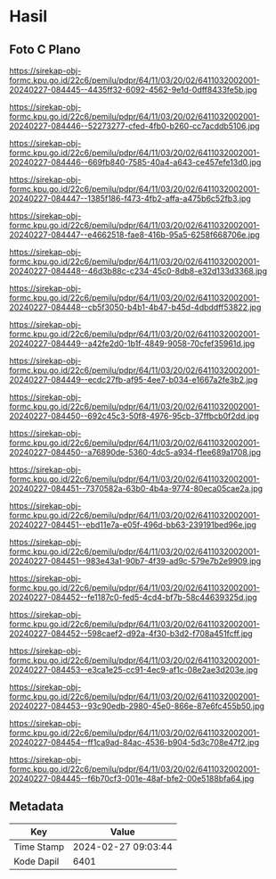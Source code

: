 # Hasil

## Foto C Plano

https://sirekap-obj-formc.kpu.go.id/22c6/pemilu/pdpr/64/11/03/20/02/6411032002001-20240227-084445--4435ff32-6092-4562-9e1d-0dff8433fe5b.jpg

https://sirekap-obj-formc.kpu.go.id/22c6/pemilu/pdpr/64/11/03/20/02/6411032002001-20240227-084446--52273277-cfed-4fb0-b260-cc7acddb5106.jpg

https://sirekap-obj-formc.kpu.go.id/22c6/pemilu/pdpr/64/11/03/20/02/6411032002001-20240227-084446--669fb840-7585-40a4-a643-ce457efe13d0.jpg

https://sirekap-obj-formc.kpu.go.id/22c6/pemilu/pdpr/64/11/03/20/02/6411032002001-20240227-084447--1385f186-f473-4fb2-affa-a475b6c52fb3.jpg

https://sirekap-obj-formc.kpu.go.id/22c6/pemilu/pdpr/64/11/03/20/02/6411032002001-20240227-084447--e4662518-fae8-416b-95a5-6258f668706e.jpg

https://sirekap-obj-formc.kpu.go.id/22c6/pemilu/pdpr/64/11/03/20/02/6411032002001-20240227-084448--46d3b88c-c234-45c0-8db8-e32d133d3368.jpg

https://sirekap-obj-formc.kpu.go.id/22c6/pemilu/pdpr/64/11/03/20/02/6411032002001-20240227-084448--cb5f3050-b4b1-4b47-b45d-4dbddff53822.jpg

https://sirekap-obj-formc.kpu.go.id/22c6/pemilu/pdpr/64/11/03/20/02/6411032002001-20240227-084449--a42fe2d0-1b1f-4849-9058-70cfef35961d.jpg

https://sirekap-obj-formc.kpu.go.id/22c6/pemilu/pdpr/64/11/03/20/02/6411032002001-20240227-084449--ecdc27fb-af95-4ee7-b034-e1667a2fe3b2.jpg

https://sirekap-obj-formc.kpu.go.id/22c6/pemilu/pdpr/64/11/03/20/02/6411032002001-20240227-084450--692c45c3-50f8-4976-95cb-37ffbcb0f2dd.jpg

https://sirekap-obj-formc.kpu.go.id/22c6/pemilu/pdpr/64/11/03/20/02/6411032002001-20240227-084450--a76890de-5360-4dc5-a934-f1ee689a1708.jpg

https://sirekap-obj-formc.kpu.go.id/22c6/pemilu/pdpr/64/11/03/20/02/6411032002001-20240227-084451--7370582a-63b0-4b4a-9774-80eca05cae2a.jpg

https://sirekap-obj-formc.kpu.go.id/22c6/pemilu/pdpr/64/11/03/20/02/6411032002001-20240227-084451--ebd11e7a-e05f-496d-bb63-239191bed96e.jpg

https://sirekap-obj-formc.kpu.go.id/22c6/pemilu/pdpr/64/11/03/20/02/6411032002001-20240227-084451--983e43a1-90b7-4f39-ad9c-579e7b2e9909.jpg

https://sirekap-obj-formc.kpu.go.id/22c6/pemilu/pdpr/64/11/03/20/02/6411032002001-20240227-084452--fe1187c0-fed5-4cd4-bf7b-58c44639325d.jpg

https://sirekap-obj-formc.kpu.go.id/22c6/pemilu/pdpr/64/11/03/20/02/6411032002001-20240227-084452--598caef2-d92a-4f30-b3d2-f708a451fcff.jpg

https://sirekap-obj-formc.kpu.go.id/22c6/pemilu/pdpr/64/11/03/20/02/6411032002001-20240227-084453--e3ca1e25-cc91-4ec9-af1c-08e2ae3d203e.jpg

https://sirekap-obj-formc.kpu.go.id/22c6/pemilu/pdpr/64/11/03/20/02/6411032002001-20240227-084453--93c90edb-2980-45e0-866e-87e6fc455b50.jpg

https://sirekap-obj-formc.kpu.go.id/22c6/pemilu/pdpr/64/11/03/20/02/6411032002001-20240227-084454--ff1ca9ad-84ac-4536-b904-5d3c708e47f2.jpg

https://sirekap-obj-formc.kpu.go.id/22c6/pemilu/pdpr/64/11/03/20/02/6411032002001-20240227-084445--f6b70cf3-001e-48af-bfe2-00e5188bfa64.jpg


## Metadata

| Key        | Value               |
| ---------- | ------------------- |
| Time Stamp | 2024-02-27 09:03:44 |
| Kode Dapil | 6401                |



